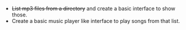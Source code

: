 + ~~List mp3 files from a directory~~ and create a basic interface to show those.
+ Create a basic music player like interface to play songs from that list.